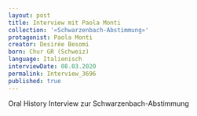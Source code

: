 ```yaml
---
layout: post
title: Interview mit Paola Monti
collection: '«Schwarzenbach-Abstimmung»'
protagonist: Paola Monti
creator: Desirée Besomi
born: Chur GR (Schweiz)
language: Italienisch
interviewDate: 08.03.2020
permalink: Interview_3696
published: true
---
```

Oral History Interview zur Schwarzenbach-Abstimmung